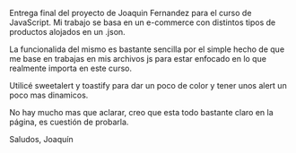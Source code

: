 Entrega final del proyecto de Joaquin Fernandez para el curso de JavaScript. Mi trabajo se basa en un e-commerce con distintos tipos de productos alojados en un .json.

La funcionalida del mismo es bastante sencilla por el simple hecho de que me base en trabajas en mis archivos js para estar enfocado en lo que realmente importa en este curso.

Utilicé sweetalert y toastify para dar un poco de color y tener unos alert un poco mas dinamicos.

No hay mucho mas que aclarar, creo que esta todo bastante claro en la página, es cuestión de probarla.

Saludos, Joaquín
